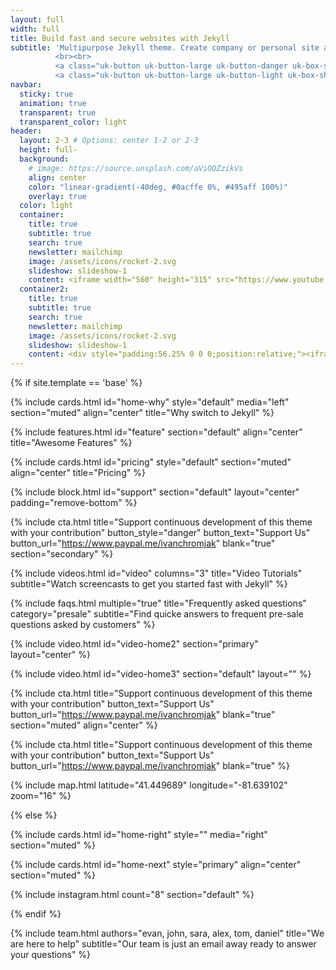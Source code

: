 ```yaml
---
layout: full
width: full
title: Build fast and secure websites with Jekyll
subtitle: 'Multipurpose Jekyll theme. Create company or personal site and host on GitHub for free.
          <br><br>
          <a class="uk-button uk-button-large uk-button-danger uk-box-shadow-medium hvr-up" href="https://github.com/ivanchromjak/jekyll-theme-plus/fork"><span uk-icon="github"></span> Fork on GitHub</a> &nbsp;
          <a class="uk-button uk-button-large uk-button-light uk-box-shadow-medium hvr-up" href="https://github.com/ivanchromjak/jekyll-theme-plus/fork"><span uk-icon="copy"></span> Documentation</a>'
navbar:
  sticky: true
  animation: true
  transparent: true
  transparent_color: light
header:
  layout: 2-3 # Options: center 1-2 or 2-3
  height: full-
  background:
    # image: https://source.unsplash.com/aViOQZzikVs
    align: center
    color: "linear-gradient(-40deg, #0acffe 0%, #495aff 100%)"
    overlay: true
  color: light
  container:
    title: true
    subtitle: true
    search: true
    newsletter: mailchimp
    image: /assets/icons/rocket-2.svg
    slideshow: slideshow-1
    content: <iframe width="560" height="315" src="https://www.youtube.com/embed/BotpJkJ0BKE" frameborder="0" allow="accelerometer; autoplay; encrypted-media; gyroscope; picture-in-picture" allowfullscreen></iframe>
  container2:
    title: true
    subtitle: true
    search: true
    newsletter: mailchimp
    image: /assets/icons/rocket-2.svg
    slideshow: slideshow-1
    content: <div style="padding:56.25% 0 0 0;position:relative;"><iframe src="https://player.vimeo.com/video/333319621?title=0&byline=0&portrait=0" style="position:absolute;top:0;left:0;width:100%;height:100%;" frameborder="0" allow="autoplay; fullscreen" allowfullscreen></iframe></div><script src="https://player.vimeo.com/api/player.js"></script>
---
```


[comment]: # (This actually is the most platform independent comment)

{% if site.template == 'base' %}

  {% include cards.html id="home-why" style="default" media="left" section="muted" align="center" title="Why switch to Jekyll" %}

  {% include features.html id="feature" section="default" align="center" title="Awesome Features" %}

  {% include cards.html id="pricing" style="default" section="muted" align="center" title="Pricing" %}

  {% include block.html id="support" section="default" layout="center" padding="remove-bottom" %}

  {% include cta.html title="Support continuous development of this theme with your contribution" button_style="danger" button_text="Support Us" button_url="https://www.paypal.me/ivanchromjak" blank="true" section="secondary" %}

  {% include videos.html id="video" columns="3" title="Video Tutorials" subtitle="Watch screencasts to get you started fast with Jekyll" %}

  {% include faqs.html multiple="true" title="Frequently asked questions" category="presale" subtitle="Find quicke answers to frequent pre-sale questions asked by customers" %}

  {% include video.html id="video-home2" section="primary" layout="center" %}

  {% include video.html id="video-home3" section="default" layout="" %}

  {% include cta.html title="Support continuous development of this theme with your contribution" button_text="Support Us" button_url="https://www.paypal.me/ivanchromjak" blank="true" section="muted" align="center" %}

  {% include cta.html title="Support continuous development of this theme with your contribution" button_text="Support Us" button_url="https://www.paypal.me/ivanchromjak" blank="true" %}

  {% include map.html latitude="41.449689" longitude="-81.639102" zoom="16" %}
  
{% else %}

  {% include cards.html id="home-right" style="" media="right" section="muted" %}

  {% include cards.html id="home-next" style="primary" align="center" section="muted" %}

  {% include instagram.html count="8" section="default" %}

{% endif %}

{% include team.html authors="evan, john, sara, alex, tom, daniel" title="We are here to help" subtitle="Our team is just an email away ready to answer your questions" %}


<!--
background-image: linear-gradient(to right, #0acffe 0%, #495aff 100%);
background-image: linear-gradient(-225deg, #AC32E4 0%, #7918F2 48%, #4801FF 100%);
background-image: linear-gradient(-225deg, #A445B2 0%, #D41872 52%, #FF0066 100%); -->
